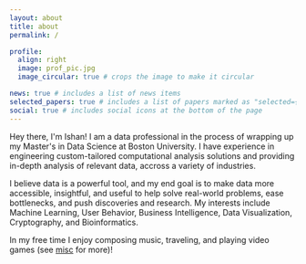 ```yaml
---
layout: about
title: about
permalink: /

profile:
  align: right
  image: prof_pic.jpg
  image_circular: true # crops the image to make it circular

news: true # includes a list of news items
selected_papers: true # includes a list of papers marked as "selected={true}"
social: true # includes social icons at the bottom of the page
---
```


Hey there, I'm Ishan! I am a data professional in the process of wrapping up my Master's in Data Science at Boston University. I have experience in engineering custom-tailored computational analysis solutions and providing in-depth analysis of relevant data, accross a variety of industries. 

I believe data is a powerful tool, and my end goal is to make data more accessible, insightful, and useful to help solve real-world problems, ease bottlenecks, and push discoveries and research. My interests include Machine Learning, User Behavior, Business Intelligence, Data Visualization, Cryptography, and Bioinformatics.

In my free time I enjoy composing music, traveling, and playing video games (see [misc](https://iranjan31.github.io/misc) for more)!
